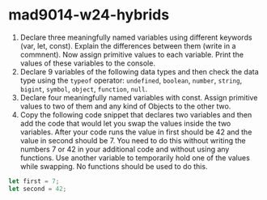 # mad9014-w24-hybrids
1. Declare three meaningfully named variables using different keywords (var, let, const). Explain the differences between them (write in a commnent). Now assign primitive values to each variable. Print the values of these variables to the console.
2. Declare 9 variables of the following data types and then check the data type using the `typeof` operator: `undefined`, `boolean`, `number`, `string`, `bigint`, `symbol`, `object`, `function`, `null`.
3. Declare four meaningfully named variables with const. Assign primitive values to two of them and any kind of Objects to the other two.
4. Copy the following code snippet that declares two variables and then add the code that would let you swap the values inside the two variables. After your code runs the value in first should be 42 and the value in second should be 7. You need to do this without writing the numbers 7 or 42 in your additional code and without using any functions. Use another variable to temporarily hold one of the values while swapping. No functions should be used to do this.
```js
let first = 7;
let second = 42;
```